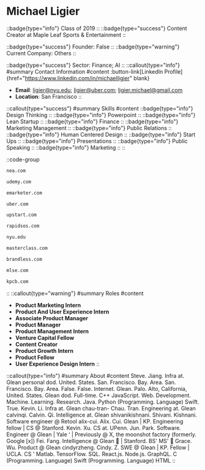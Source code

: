 # Michael Ligier
::badge{type="info"}
Class of 2019
::
::badge{type="success"}
Content Creator at Maple Leaf Sports & Entertainment
::

::badge{type="success"}
Founder: False
::
::badge{type="warning"}
Current Company: Others
::

::badge{type="success"}
Sector: Finance; AI
::
::callout{type="info"}
#summary
Contact Information
#content
:button-link[LinkedIn Profile]{href="https://www.linkedin.com/in/michaelligier" blank}
- **Email**: ligier@nyu.edu; ligier@uber.com; ligier.michael@gmail.com
- **Location**: San Francisco
::

::callout{type="success"}
#summary
Skills
#content
::badge{type="info"}
Design Thinking
::
::badge{type="info"}
Powerpoint
::
::badge{type="info"}
Lean Startup
::
::badge{type="info"}
Finance
::
::badge{type="info"}
Marketing Management
::
::badge{type="info"}
Public Relations
::
::badge{type="info"}
Human Centered Design
::
::badge{type="info"}
Start Ups
::
::badge{type="info"}
Presentations
::
::badge{type="info"}
Public Speaking
::
::badge{type="info"}
Marketing
::
::

::code-group
```bash [New Enterprise Associates]
nea.com
```
```bash [Udemy]
udemy.com
```
```bash [eMarketer]
emarketer.com
```
```bash [Uber]
uber.com
```
```bash [Upstart]
upstart.com
```
```bash [RapidSOS]
rapidsos.com
```
```bash [New York University]
nyu.edu
```
```bash [MasterClass]
masterclass.com
```
```bash [Brandless]
brandless.com
```
```bash [Maple Leaf Sports & Entertainment]
mlse.com
```
```bash [Kleiner Perkins Caufield & Byers]
kpcb.com
```
::
::callout{type="warning"}
#summary
Roles
#content
- **Product Marketing Intern**
- **Product And User Experience Intern**
- **Associate Product Manager**
- **Product Manager**
- **Product Management Intern**
- **Venture Capital Fellow**
- **Content Creator**
- **Product Growth Intern**
- **Product Fellow**
- **User Experience Design Intern**
::

::callout{type="info"}
#summary
About
#content
Steve. Jiang. Infra at. Glean personal dod. United. States. San. Francisco. Bay. Area. San. Francisco. Bay. Area. False. False. Internet. Glean. Palo. Alto, California, United. States. Glean dod. Full-time. C++ JavaScript. Web. Development. Machine. Learning. Research. Java. Python (Programming. Language) Swift. True. Kevin. Li. Infra at. Glean chau-tran- Chau. Tran. Engineering at. Glean calvinqi. Calvin. Qi. Intelligence at. Glean shivanikishnani. Shivani. Kishnani. Software engineer @ Retool alix-cui. Alix. Cui. Glean | KP. Engineering fellow | CS @ Stanford. Kevin. Xu. CS at. UPenn. Jun. Park. Software. Engineer @ Glean | Yale ‘ | Previously @ X, the moonshot factory (formerly. Google [x]) Fei. Fang. Intelligence @ Glean 🔎 | Stanford. BS' MS' 🌲 Grace. Wu. Product @ Glean cindyrzheng. Cindy. Z. SWE @ Glean | KP. Fellow | UCLA. CS ' Matlab. TensorFlow. SQL. React.js. Node.js. GraphQL. C (Programming. Language) Swift (Programming. Language) HTML
::

